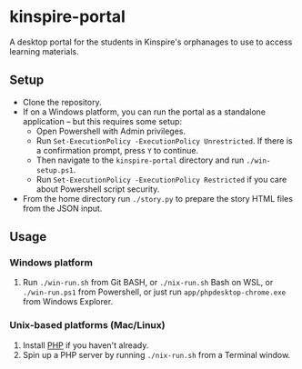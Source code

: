 # kinspire-portal
A desktop portal for the students in Kinspire's orphanages to use to access learning materials.

## Setup
* Clone the repository.
* If on a Windows platform, you can run the portal as a standalone application &ndash; but this requires some setup:
    - Open Powershell with Admin privileges.
    - Run `Set-ExecutionPolicy -ExecutionPolicy Unrestricted`. If there is a confirmation prompt, press `Y` to continue.
    - Then navigate to the `kinspire-portal` directory and run `./win-setup.ps1`.
    - Run `Set-ExecutionPolicy -ExecutionPolicy Restricted` if you care about Powershell script security.
* From the home directory run `./story.py` to prepare the story HTML files from the JSON input.

## Usage
### Windows platform
1. Run `./win-run.sh` from Git BASH, or `./nix-run.sh` Bash on WSL, or `./win-run.ps1` from Powershell, or just run `app/phpdesktop-chrome.exe` from Windows Explorer.

### Unix-based platforms (Mac/Linux)
1. Install [PHP](http://php.net) if you haven't already.
2. Spin up a PHP server by running `./nix-run.sh` from a Terminal window.
